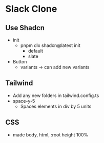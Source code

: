 # Slack Clone

## Use Shadcn

- init
  - pnpm dlx shadcn@latest init
    - default
    - slate
- Button
  - variants -> can add new variants

## Tailwind

- Add any new folders in tailwind.config.ts
- space-y-5
  - Spaces elements in div by 5 units

## CSS

- made body, html, :root height 100%
